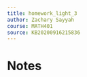 ```yaml
---
title: homework_light_3
author: Zachary Sayyah
course: MATH401
source: KB20200916215836
---
```


# Notes  